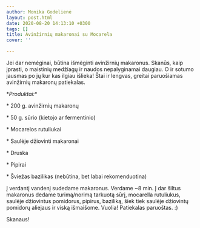 ```yaml
---
author: Monika Godelienė
layout: post.html
date: 2020-08-20 14:13:10 +0300
tags: []
title: Avinžirnių makaronai su Mocarela
cover: ''

---
```

Jei dar nemėginai, būtina išmėginti avinžirnių makaronus. Skanūs, kaip įprasti, o maistinių medžiagų ir naudos nepalyginamai daugiau. O ir sotumo jausmas po jų kur kas ilgiau išlieka! Štai ir lengvas, greitai paruošiamas avinžirnių makaronų patiekalas.

\**Produktai:**

\* 200 g. avinžirnių makaronų

\* 50 g. sūrio (kietojo ar fermentinio)

\* Mocarelos rutuliukai

\* Saulėje džiovinti makaronai

\* Druska

\* Pipirai

\* Šviežas bazilikas (nebūtina, bet labai rekomenduotina)

Į verdantį vandenį sudedame makaronus. Verdame \~8 min. Į dar šiltus makaronus dedame turimą/norimą tarkuotą sūrį, mocarella rutuliukus, saulėje džiovintus pomidorus, pipirus, baziliką, šiek tiek saulėje džiovintų pomidorų aliejaus ir viską išmaišome. Vuolia! Patiekalas paruoštas. :)

Skanaus!